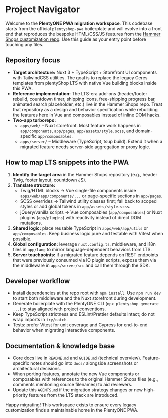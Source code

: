 # Project Navigator

Welcome to the **PlentyONE PWA migration workspace**. This codebase starts from the official `plentyshop-pwa` boilerplate and will evolve into a front end that reproduces the bespoke HTML/CSS/JS features from the [Hammer Shops customization repo](https://github.com/davidmadmin/Custom-CSS-JS-im-Frontend-Hammer-Shops). Use this guide as your entry point before touching any files.

## Repository focus

- **Target architecture:** Nuxt 3 + TypeScript + Storefront UI components with TailwindCSS utilities. The goal is to replace the legacy Ceres templates from plentyShop LTS with native Vue building blocks inside this PWA.
- **Reference implementation:** The LTS-era add-ons (header/footer rebuild, countdown timer, shipping icons, free-shipping progress bar, animated search placeholder, etc.) live in the Hammer Shops repo. Treat that repository as a design and behavior specification while rebuilding the features here in Vue and composables instead of inline DOM hacks.
- **Two-app turborepo:**
  - `apps/web/` – Nuxt storefront. Most feature work happens in `app/components`, `app/pages`, `app/assets/style.scss`, and domain-specific `app/composables`.
  - `apps/server/` – Middleware (TypeScript, tsup build). Extend it when a migrated feature needs server-side aggregation or proxy logic.

## How to map LTS snippets into the PWA

1. **Identify the target area** in the Hammer Shops repository (e.g., header Twig, footer layout, countdown JS).
2. **Translate structure:**
   - Twig/HTML blocks → Vue single-file components inside `apps/web/app/components/...` or page-specific sections in `app/pages`.
   - SCSS overrides → Tailwind utility classes first; fall back to scoped styles or add global tokens in `app/assets/style.scss`.
   - jQuery/vanilla scripts → Vue composables (`app/composables`) or Nuxt plugins (`app/plugins`) with reactivity instead of direct DOM mutations.
3. **Shared logic:** place reusable TypeScript in `apps/web/app/utils` or `app/composables`. Keep business logic pure and testable with Vitest when possible.
4. **Global configuration:** leverage `nuxt.config.ts`, middleware, and i18n files in `app/lang` to mirror language-dependent behaviors from LTS.
5. **Server touchpoints:** if a migrated feature depends on REST endpoints that were previously consumed via IO plugin scripts, expose them via the middleware in `apps/server/src` and call them through the SDK.

## Developer workflow

- Install dependencies at the repo root with `npm install`. Use `npm run dev` to start both middleware and the Nuxt storefront during development.
- Generate boilerplate with the PlentyONE CLI (`npx plentyshop generate ...`) to stay aligned with project conventions.
- Keep TypeScript strictness and ESLint/Prettier defaults intact; do not wrap imports in `try/catch`.
- Tests: prefer Vitest for unit coverage and Cypress for end-to-end behavior when migrating interactive components.

## Documentation & knowledge base

- Core docs live in `README.md` and `GUIDE.md` (technical overview). Feature-specific notes should go into `docs/` alongside screenshots or architectural decisions.
- When porting features, annotate the new Vue components or composables with references to the original Hammer Shops files (e.g., comments mentioning source filenames) to aid reviewers.
- Update this `AGENTS.md` if the migration strategy changes or new high-priority features from the LTS stack are introduced.

Happy migrating! This workspace exists to ensure every legacy customization finds a maintainable home in the PlentyONE PWA.
